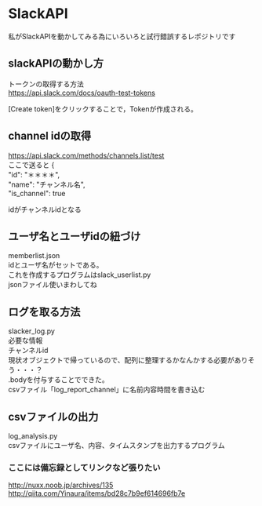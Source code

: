# SlackAPI

私がSlackAPIを動かしてみる為にいろいろと試行錯誤するレポジトリです


## slackAPIの動かし方

トークンの取得する方法  
https://api.slack.com/docs/oauth-test-tokens


[Create token]をクリックすることで，Tokenが作成される。  

## channel idの取得

https://api.slack.com/methods/channels.list/test  
ここで送ると
{  
"id": "＊＊＊＊",  
"name": "チャンネル名",  
"is_channel": true  

idがチャンネルidとなる

## ユーザ名とユーザidの紐づけ
memberlist.json  
idとユーザ名がセットである。  
これを作成するプログラムはslack_userlist.py  
jsonファイル使いまわしてね

## ログを取る方法
slacker_log.py  
必要な情報  
チャンネルid  
現状オブジェクトで帰っているので、配列に整理するかなんかする必要がありそう・・・？  
.bodyを付与することでできた。  
csvファイル「log_report_channel」に名前内容時間を書き込む  

## csvファイルの出力
log_analysis.py  
csvファイルにユーザ名、内容、タイムスタンプを出力するプログラム

### ここには備忘録としてリンクなど張りたい

http://nuxx.noob.jp/archives/135  
http://qiita.com/Yinaura/items/bd28c7b9ef614696fb7e

